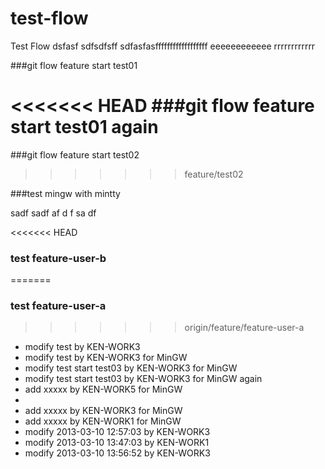 test-flow
=========

Test Flow
dsfasf
sdfsdfsff 
sdfasfasffffffffffffffffff eeeeeeeeeeee rrrrrrrrrrrr 

###git flow feature start test01

<<<<<<< HEAD
###git flow feature start test01 again
=======
###git flow feature start test02
>>>>>>> feature/test02


###test mingw with mintty

sadf
sadf
af
d
f
sa
df

<<<<<<< HEAD
### test feature-user-b
=======
### test feature-user-a
>>>>>>> origin/feature/feature-user-a

* modify test by KEN-WORK3
* modify test by KEN-WORK3 for MinGW
* modify test start test03 by KEN-WORK3 for MinGW
* modify test start test03 by KEN-WORK3 for MinGW again
* add xxxxx by KEN-WORK5 for MinGW
* 
* add xxxxx by KEN-WORK3 for MinGW
* add xxxxx by KEN-WORK1 for MinGW
* modify 2013-03-10 12:57:03 by KEN-WORK3
* modify 2013-03-10 13:47:03 by KEN-WORK1
* modify 2013-03-10 13:56:52 by KEN-WORK3